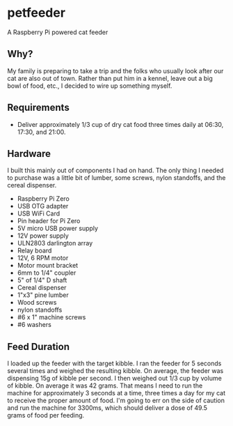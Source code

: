 # petfeeder

A Raspberry Pi powered cat feeder

## Why?

My family is preparing to take a trip and the folks who usually look after our cat are also out of town. Rather than put him in a kennel, leave out a big bowl of food, etc., I decided to wire up something myself.

## Requirements

* Deliver approximately 1/3 cup of dry cat food three times daily at 06:30, 17:30, and 21:00.

## Hardware

I built this mainly out of components I had on hand. The only thing I needed to purchase was a little bit of lumber, some screws, nylon standoffs, and the cereal dispenser.

* Raspberry Pi Zero
* USB OTG adapter
* USB WiFi Card
* Pin header for Pi Zero
* 5V micro USB power supply
* 12V power supply
* ULN2803 darlington array
* Relay board
* 12V, 6 RPM motor
* Motor mount bracket
* 6mm to 1/4" coupler
* 5" of 1/4" D shaft
* Cereal dispenser
* 1"x3" pine lumber
* Wood screws
* nylon standoffs
* #6 x 1" machine screws
* #6 washers


## Feed Duration

I loaded up the feeder with the target kibble. I ran the feeder for 5 seconds several times and weighed the resulting kibble. On average, the feeder was dispensing 15g of kibble per second. I then weighed out 1/3 cup by volume of kibble. On average it was 42 grams. That means I need to run the machine for approximately 3 seconds at a time, three times a day for my cat to receive the proper amount of food. I'm going to err on the side of caution and run the machine for 3300ms, which should deliver a dose of 49.5 grams of food per feeding.
